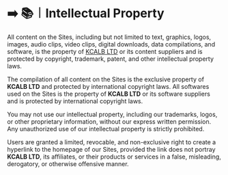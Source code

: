 # ➡️ 📚︱Intellectual Property

All content on the Sites, including but not limited to text, graphics, logos, images, audio clips, video clips, digital downloads, data compilations, and software, is the property of [KCALB LTD](https://find-and-update.company-information.service.gov.uk/company/14132246) or its content suppliers and is protected by copyright, trademark, patent, and other intellectual property laws.

The compilation of all content on the Sites is the exclusive property of **KCALB LTD** and protected by international copyright laws. All softwares used on the Sites is the property of **KCALB LTD** or its software suppliers and is protected by international copyright laws.

You may not use our intellectual property, including our trademarks, logos, or other proprietary information, without our express written permission. Any unauthorized use of our intellectual property is strictly prohibited.

Users are granted a limited, revocable, and non-exclusive right to create a hyperlink to the homepage of our Sites, provided the link does not portray **KCALB LTD**, its affiliates, or their products or services in a false, misleading, derogatory, or otherwise offensive manner.
